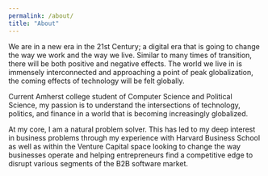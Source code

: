 ```yaml
---
permalink: /about/
title: "About"
---
```


We are in a new era in the 21st Century; a digital era that is going to change the way we work and the way we live. Similar to many times of transition, there will be both positive and negative effects. The world we live in is immensely interconnected and approaching a point of peak globalization, the coming effects of technology will be felt globally.

Current Amherst college student of Computer Science and Political Science, my passion is to understand the intersections of technology, politics, and finance in a world that is becoming increasingly globalized. 

At my core, I am a natural problem solver. This has led to my deep interest in business problems through my experience with Harvard Business School as well as within the Venture Capital space looking to change the way businesses operate and helping entrepreneurs find a competitive edge to disrupt various segments of the B2B software market.

